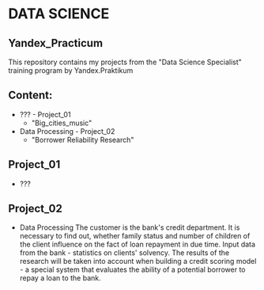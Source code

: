 # DATA SCIENCE
## Yandex_Practicum

This repository contains my projects from the "Data Science Specialist" training program by Yandex.Praktikum

## Content:
  -  ??? - Project_01 
     - "Big_cities_music"
  -  Data Processing - Project_02 
     - "Borrower Reliability Research"

## Project_01
  - ???
## Project_02
  - Data Processing
The customer is the bank's credit department. It is necessary to find out, whether family status and number of children of the client influence on the fact of loan repayment in due time. Input data from the bank - statistics on clients' solvency. The results of the research will be taken into account when building a credit scoring model - a special system that evaluates the ability of a potential borrower to repay a loan to the bank.
